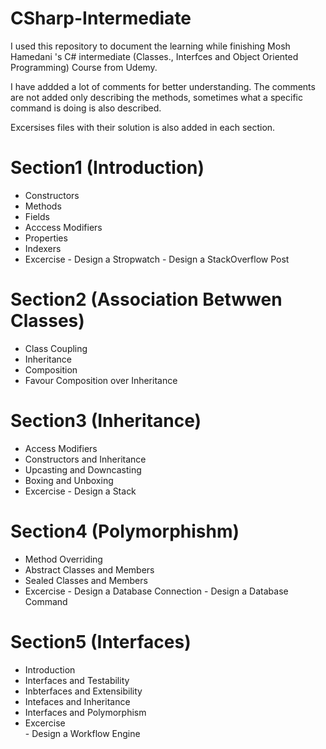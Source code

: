 # CSharp-Intermediate


I used this repository to document the learning while finishing Mosh Hamedani 's C# intermediate (Classes., Interfces and Object Oriented Programming) Course from Udemy. 


I have addded a lot of comments for better understanding. The comments are not added only describing the methods, sometimes what a specific command is doing is also described. 

Excersises files with their solution is also added in each section.  

# Section1 (Introduction)
- Constructors 
- Methods 
- Fields
- Acccess Modifiers 
- Properties
- Indexers 
- Excercise 
       - Design a Stropwatch
       - Design a StackOverflow Post 

# Section2 (Association Betwwen Classes)
- Class Coupling
- Inheritance
- Composition
- Favour Composition over Inheritance

# Section3 (Inheritance)
- Access Modifiers
- Constructors and Inheritance
- Upcasting and Downcasting
- Boxing and Unboxing
- Excercise
       - Design a Stack 

# Section4 (Polymorphishm)
- Method Overriding
- Abstract Classes and Members
- Sealed Classes and Members
- Excercise
       - Design a Database Connection
       - Design a Database Command



# Section5 (Interfaces)
- Introduction
- Interfaces and Testability
- Inbterfaces and Extensibility 
- Intefaces and Inheritance
- Interfaces and Polymorphism 
- Excercise   
       - Design a Workflow Engine
